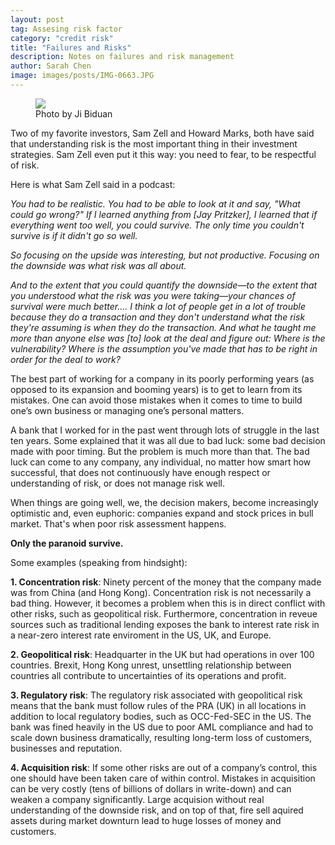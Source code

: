 ```yaml
---
layout: post
tag: Assesing risk factor
category: "credit risk"
title: "Failures and Risks"
description: Notes on failures and risk management
author: Sarah Chen
image: images/posts/IMG-0663.JPG
---
```

<figure> 
   <img src="{{"/images/posts/IMG-0663.jpg"| relative_url}}"> 
   <figcaption>Photo by Ji Biduan</figcaption>
</figure> 
Two of my favorite investors, Sam Zell and Howard Marks, both have said that understanding risk is the most important thing in their investment strategies.  Sam Zell even put it this way: you need to fear, to be respectful of risk. 

Here is what Sam Zell said in a podcast:

 *You had to be realistic. You had to be able to look at it and say, "What could go wrong?" If I learned anything from [Jay Pritzker], I learned that if everything went too well, you could survive. The only time you couldn't survive is if it didn't go so well.*

 *So focusing on the upside was interesting, but not productive. Focusing on the downside was what risk was all about.*

 *And to the extent that you could quantify the downside—to the extent that you understood what the risk was you were taking—your chances of  survival were much better.... I think a lot of people get in a lot of trouble because they do a transaction and they don't understand what the  risk they're assuming is when they do the transaction. And what he taught me more than anyone else was [to] look at the deal and figure out:  Where is the vulnerability? Where is the assumption you've made that has to be right in order for the deal to work?*

The best part of working for a company in its poorly performing years (as opposed to its expansion and booming years) is to get to learn from its mistakes.  One can avoid those mistakes when it comes to time to build one’s own business or managing one’s personal matters. 

A bank that I worked for in the past went through lots of struggle in the last ten years.   Some explained that it was all due to bad luck: some bad decision made with poor timing. But the problem is much more than that.  The bad luck can come to any company, any individual, no matter how smart how successful, that does not continuously have enough respect or understanding of risk, or does not manage risk well. 

When things are going well, we, the decision makers, become increasingly optimistic and, even euphoric: companies expand and stock prices in bull market.   That's when poor risk assessment happens. 

**Only the paranoid survive.**

Some examples (speaking from hindsight):

**1.	Concentration risk**:  Ninety percent of the money that the company made was from China (and Hong Kong).   Concentration risk is not necessarily a bad thing.   However, it becomes a problem when this is in direct conflict with other risks, such as geopolitical risk.  Furthermore, concentration in reveue sources such as traditional lending exposes the bank to interest rate risk in a near-zero interest rate enviroment in the US, UK, and Europe. 

**2.	Geopolitical risk**:  Headquarter in the UK but had operations in over 100 countries.  Brexit, Hong Kong unrest, unsettling relationship between countries all contribute to uncertainties of its operations and profit. 

**3.	Regulatory risk**:  The regulatory risk associated with geopolitical risk means that the bank must follow rules of the PRA (UK) in all locations in addition to local regulatory bodies, such as OCC-Fed-SEC in the US.   The bank was fined heavily in the US due to poor AML compliance and had to scale down business dramatically, resulting long-term loss of customers, businesses and reputation.   

**4.	Acquisition risk**: If some other risks are out of a company’s control, this one should have been taken care of within control.  Mistakes in acquisition can be very costly (tens of billions of dollars in write-down) and can weaken a company significantly.  Large acquision without real understanding of the downside risk, and on top of that, fire sell aquired assets during market downturn lead to huge losses of money and customers.

